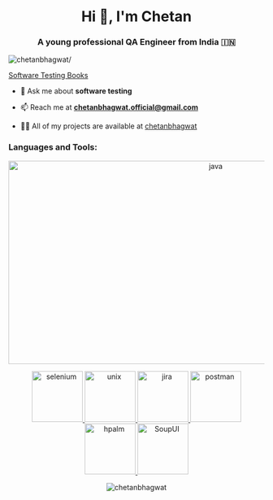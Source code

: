 <!--### Hi there 👋-->

<!--
**chetanbhagwat/chetanbhagwat** is a ✨ _special_ ✨ repository because its `README.md` (this file) appears on your GitHub profile.

Here are some ideas to get you started:

- 🔭 I’m currently working on ...
- 🌱 I’m currently learning ...
- 👯 I’m looking to collaborate on ...
- 🤔 I’m looking for help with ...
- 💬 Ask me about ...
- 📫 How to reach me: ...
- 😄 Pronouns: ...
- ⚡ Fun fact: ...
-->
<h1 align="center">Hi 👋, I'm Chetan</h1>

<h3 align="center">A young professional QA Engineer from India 🇮🇳</h3>
<p align="left"> <img src=https://komarev.com/ghpvc/?username=chetanbhagwat alt=chetanbhagwat/> </p>

 <a target="_blank" href="https://www.amazon.in/s?k=software+testing+books&amp;crid=1TPO4PE7FNVRO&amp;sprefix=software+Testing+books%252Caps%252C383&amp;ref=nb_sb_ss_ts-doa-p_1_22&_encoding=UTF8&tag=congobiz-21&linkCode=ur2&linkId=caa12527b4cfd4d31051846050a10799&camp=3638&creative=24630">Software Testing Books</a>
 
- 💬 Ask me about **software testing**

- 📫 Reach me at **chetanbhagwat.official@gmail.com**

- 👨‍💻 All of my projects are available at [chetanbhagwat](https://github.com/chetanbhagwat)


<!--- ⚡ Fun fact ****-->

<h3 align="left">Languages and Tools:</h3>
<p align="center">
    <a href="https://www.selenium.dev/" target="_blank"> <img src="https://miro.medium.com/max/624/1*YI4Vk_zfRg-sbjw8pgg9Eg.png" alt="java" width="800" height="400"/> </a>
 </p> 
 <p align="center">
    <a href="https://www.w3schools.com/sql/" target="_blank"> <img src="https://cdn1.vectorstock.com/i/1000x1000/77/30/sql-database-icon-logo-design-ui-or-ux-app-vector-17507730.jpg" alt="selenium" width="100" height="100"/> </a>
    <a href="https://unix.org/" target="_blank"> <img src="https://1.bp.blogspot.com/-cWlA2Uz7-FM/WBq0UxlwGZI/AAAAAAAAK2U/LVbrE6OYZi0i_BSjFKjRK60ASQI5m1p5ACPcB/s1600/unix-linux.png" alt="unix" width="100" height="100"/> </a>
    <a href="https://www.atlassian.com/jira" target="_blank"> <img src="https://encrypted-tbn0.gstatic.com/images?q=tbn:ANd9GcTuB1wp3pBpsDgLnaC7zMl1hjfgXjwmRHijB1aOQfVn2w_I0d2SiOWjKEK5rBHzT29IjdE&usqp=CAU" alt="jira" width="100" height="100"/> </a>
    <a href="https://www.postman.com/" target="_blank"> <img src="https://upload.wikimedia.org/wikipedia/commons/c/c2/Postman_%28software%29.png" alt="postman" width="100" height="100"/> </a>
      <a href="https://www.microfocus.com/en-us/products/alm-quality-center/overview" target="_blank"> <img src="https://community.hpe.com/t5/image/serverpage/image-id/54002i4F2CBC0A93CBDFDA/image-size/large/is-moderation-mode/true?v=v2&px=2000" alt="hpalm" width="100" height="100"/> </a>
    <a href="https://www.soapui.org/" target="_blank"> <img src="https://d1h3p5fzmizjvp.cloudfront.net/wp-content/uploads/2018/10/05105601/SoapUI%402x.png" alt="SoupUI" width="100" height="100"/> </a> 
    </p>


<p align="center"> <img src=https://github-readme-stats.vercel.app/api?username=chetanbhagwat&show_icons=true alt=chetanbhagwat /> </p>

